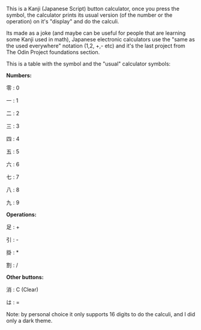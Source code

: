 This is a Kanji (Japanese Script) button calculator, once you press the symbol, the calculator prints its usual version (of the number or the operation) on it's "display" and do the calculi.

Its made as a joke (and maybe can be useful for people that are learning some Kanji used in math), Japanese electronic calculators use the "same as the used everywhere" notation (1,2, +,- etc) and it's the last project from The Odin Project foundations section.

This is a table with the symbol and the "usual" calculator symbols:

**Numbers:**

零 : 0


一 : 1


二 : 2


三 : 3


四 : 4


五 : 5


六 : 6


七 : 7


八 : 8


九 : 9

**Operations:**

足 : +


引 : -


掛 : *


割 : /

**Other buttons:**

消 : C (Clear)


は : =

Note: by personal choice it only supports 16 digits to do the calculi, and I did only a dark theme.